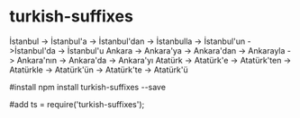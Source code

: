 # turkish-suffixes
İstanbul -> İstanbul'a -> İstanbul'dan -> İstanbulla -> İstanbul'un ->İstanbul'da -> İstanbul'u
Ankara -> Ankara'ya -> Ankara'dan -> Ankarayla -> Ankara'nın -> Ankara'da -> Ankara'yı
Atatürk -> Atatürk'e -> Atatürk'ten -> Atatürkle -> Atatürk'ün -> Atatürk'te -> Atatürk'ü

#install
npm install turkish-suffixes --save

#add
ts = require('turkish-suffixes');
